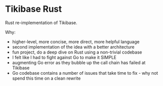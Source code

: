 # Tikibase Rust

Rust re-implementation of Tikibase.

Why:

- higher-level, more concise, more direct, more helpful language
- second implementation of the idea with a better architecture
- fun project, do a deep dive on Rust using a non-trivial codebase
- I felt like I had to fight against Go to make it SIMPLE
- augmenting Go error as they bubble up the call chain has failed at Tikibase
- Go codebase contains a number of issues that take time to fix - why not spend
  this time on a clean rewrite
